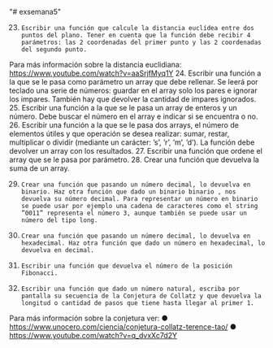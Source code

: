 "# exsemana5" 

<!-- 
1. Armar una función, a la que se le pase como parámetro un número N, y muestre por pantalla N veces el mensaje: “Módulo ejecutándose”.
2. Escribir una función que nos salude, pasándole un nombre por parámetro. Su salida debe decir por ejemplo ”Hola Aristoteles, ¿cómo estás?”.
3.  Diseñar una función que tenga como parámetros dos números, y que calcule el máximo.
4.  Idem al anterior pero que calcule el máximo de 3 números.
5.  Idem al anterior pero que calcule el máximo de un array de n elementos.
6. Se necesita crear una función a la que se le pasan por parámetro dos enteros y muestra todos los números comprendidos entre ellos, inclusive.
7. Armar una función que muestre en pantalla el doble del valor que se le pasa como parámetro.
8. Se necesita una función que calcule y muestre en pantalla el área o el volumen de un cilindro, según se especifique. Para distinguir un caso de otro, además de pasarle por parámetro el radio y la altura, se le pasará el carácter ’a’ (para área) o ’v’ (para el volumen). 
9. Idem al anterior pero que devuelva un array con ambos cálculos: el área y el volumen. 
10. Crear una función a la que se le pasa un número entero y devuelve la cantidad de divisores primos que tiene.
11.  Crear una función a la que se le pasa un número entero y devuelve un array con los divisores primos de 
dicho número
12. Escribir una función que calcule el máximo común divisor de dos números. 
13. Escribir una función que calcule el máximo común divisor de tres números
14. Escribir una función que calcule el máximo común divisor de los números contenidos en un array
15. Escribir una función que calcule el mínimo común múltiplo de dos números .
16. Escribir una función que calcule el mínimo común múltiplo de tres números. 
17.  Escribir una función que calcule el mínimo común múltiplo de los números contenidos en un array.
18. Escribir una función que indique si dos números enteros positivos son amigos. Dos números son amigos, si la suma de sus divisores (distintos de ellos mismos) son iguales.
19.  	Escribir una función que indique si un número es primo.
20.  	Escribir una función que reciba los parámetros a y n; y calcule la potencia n de a. (a  n). 
21.   Escribir una función que muestre en binario un número entre 0 y 255.
22.  	Escribir una función que sume los n primeros números impares.-->
23.  	Escribir una función que calcule la distancia euclídea entre dos puntos del plano. Tener en cuenta que la función debe recibir 4 parámetros: las 2 coordenadas del primer punto y las 2 coordenadas del segundo punto. 
Para más información sobre la distancia euclidiana: https://www.youtube.com/watch?v=aaSrjfMyq1Y
24.  	Escribir una función a la que se le pasa como parámetro un array que debe rellenar. Se leerá por teclado una serie de números: guardar en el array solo los pares e ignorar los impares. También hay que devolver la cantidad de impares ignorados.
25.  	Escribir una función a la que se le pasa un array de enteros y un número. Debe buscar el número en el array e indicar si se encuentra o no.
26.  	Escribir una función a la que se le pasa dos arrays, el número de elementos útiles y que operación se desea realizar: sumar, restar, multiplicar o dividir (mediante un carácter: ’s’, ’r’, ’m’, ’d’). La función debe devolver un array con los resultados.
27.  	Escribir una función que ordene el array que se le pasa por parámetro.
28.  Crear una función que devuelva la suma de un array.

29.  	Crear una función que pasando un número decimal, lo devuelva en binario. Haz otra función que dado un binario binario , nos devuelva su número decimal. Para representar un número en binario se puede usar por ejemplo una cadena de caracteres como el string ”0011” representa el número 3, aunque también se puede usar un número del tipo long.
30.  	Crear una función que pasando un número decimal, lo devuelva en hexadecimal. Haz otra función que dado un número en hexadecimal, lo devuelva en decimal.
31.  	Escribir una función que devuelva el número de la posición Fibonacci.
32.  	Escribir una función que dado un número natural, escriba por pantalla su secuencia de la Conjetura de Collatz y que devuelva la longitud o cantidad de pasos que tiene hasta llegar al primer 1.
  Para más información sobre la conjetura ver:
●	https://www.unocero.com/ciencia/conjetura-collatz-terence-tao/
●	https://www.youtube.com/watch?v=q_dvxXc7d2Y
